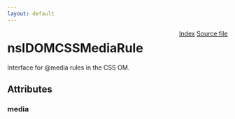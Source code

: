 ```yaml
---
layout: default
---
```

<div class='links' style='float:right'><a href="../index.html">Index</a>
<a href="http://dxr.mozilla.org/mozilla-central/source/dom/interfaces/css/nsIDOMCSSMediaRule.idl">Source file</a>
</div>

# nsIDOMCSSMediaRule #
  
Interface for @media rules in the CSS OM.  
  

## Attributes ##

### media ###
